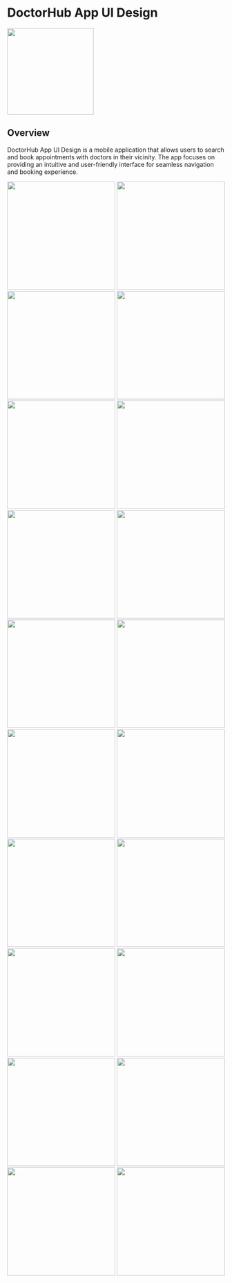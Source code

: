# DoctorHub App UI Design

<img src="https://github.com/DevPatel1109/DoctorHub-App-UI-Design/assets/96563522/d727c946-aa97-4e27-82ba-5dae9e831cf0" width="200" hight="200">


## Overview
DoctorHub App UI Design is a mobile application that allows users to search and book appointments with doctors in their vicinity. 
The app focuses on providing an intuitive and user-friendly interface for seamless navigation and booking experience.

<img src="https://github.com/DevPatel1109/DoctorHub-App-UI-Design/assets/96563522/170ba807-bb51-40c2-9d3b-66fe4055ca52" width="250">
<img src="https://github.com/user-attachments/assets/b9477120-a933-486c-857a-0883b6e617f9" width="250">
<img src="https://github.com/user-attachments/assets/2e1c647e-1b7e-4678-b1fc-37e0126d9c38" width="250">
<img src="https://github.com/user-attachments/assets/e3bc36c0-14fc-400e-8f0a-f905f3b39819" width="250">
<img src="https://github.com/user-attachments/assets/b1ac0b38-ac48-44ec-9510-4ccde9cc08e2" width="250">
<img src="https://github.com/user-attachments/assets/33472985-6583-44f7-ba96-dda405d7be88" width="250">
<img src="https://github.com/user-attachments/assets/a429efac-02b6-4d35-92f9-13dde82fccd0" width="250">
<img src="https://github.com/user-attachments/assets/1dcb0bde-89e9-4c8c-a11c-e4a75a9c29a8" width="250">
<img src="https://github.com/user-attachments/assets/1a135e94-6469-4c8f-90c0-098ae1f61e8e" width="250">
<img src="https://github.com/user-attachments/assets/ad188702-ac8a-4e0f-a7cc-937bfac704d0" width="250">
<img src="https://github.com/user-attachments/assets/190da553-2def-41fa-9ad0-075aa1b7a56d" width="250">
<img src="https://github.com/user-attachments/assets/8f55a55c-fc59-4718-aa48-554b12f65760" width="250">
<img src="https://github.com/user-attachments/assets/8f0427f0-2366-4357-9601-176084193254" width="250">
<img src="https://github.com/user-attachments/assets/116bdcdc-9c22-4ca3-bce8-023513a0e170" width="250">
<img src="https://github.com/user-attachments/assets/6ff16ffe-47d4-4542-91a0-41c7d0ca10ff" width="250">
<img src="https://github.com/user-attachments/assets/ac70d842-d19b-4ecd-9a78-9ae260c09c77" width="250">
<img src="https://github.com/user-attachments/assets/9e19ab58-8dc0-4a89-8fc0-025b110b95b3" width="250">
<img src="https://github.com/user-attachments/assets/a1c71fef-13cf-440b-b1e6-37021442ebec" width="250">
<img src="https://github.com/user-attachments/assets/440f1c91-bd3c-4cea-93ce-45415d5f17c9" width="250">
<img src="https://github.com/user-attachments/assets/1186b814-64c2-43be-83f9-6ef042ca85aa" width="250">







